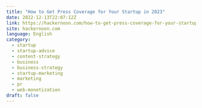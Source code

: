 ```yaml
---
title: "How to Get Press Coverage for Your Startup in 2023"
date: 2022-12-13T22:07:12Z
link: https://hackernoon.com/how-to-get-press-coverage-for-your-startup-in-2023?source=rss&utm_medium=RSS&utm_source=news.12bit.vn
site: hackernoon.com
language: English
category:
  - startup
  - startup-advice
  - content-strategy
  - business
  - business-strategy
  - startup-marketing
  - marketing
  - pr
  - web-monetization
draft: false
---
```

